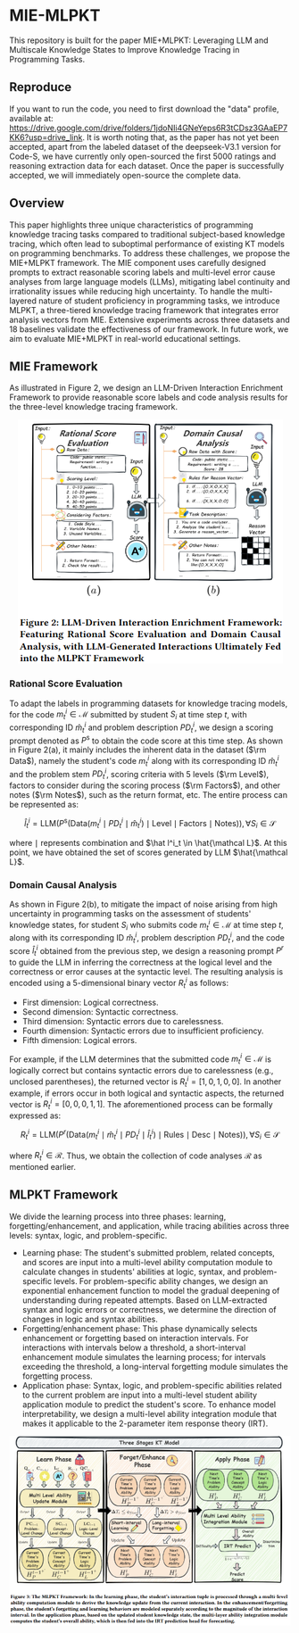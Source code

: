 # MIE-MLPKT
This repository is built for the paper MIE+MLPKT: Leveraging LLM and Multiscale Knowledge States to Improve Knowledge Tracing in Programming Tasks.

## Reproduce
If you want to run the code, you need to first download the "data" profile, available at: https://drive.google.com/drive/folders/1jdoNIi4GNeYeps6R3tCDsz3GAaEP7KK6?usp=drive_link. It is worth noting that, as the paper has not yet been accepted, apart from the labeled dataset of the deepseek-V3.1 version for Code-S, we have currently only open-sourced the first 5000 ratings and reasoning extraction data for each dataset. Once the paper is successfully accepted, we will immediately open-source the complete data.

## Overview
This paper highlights three unique characteristics of programming knowledge tracing tasks compared to traditional subject-based knowledge tracing, which often lead to suboptimal performance of existing KT models on programming benchmarks. To address these challenges, we propose the MIE+MLPKT framework. The MIE component uses carefully designed prompts to extract reasonable scoring labels and multi-level error cause analyses from large language models (LLMs), mitigating label continuity and irrationality issues while reducing high uncertainty. To handle the multi-layered nature of student proficiency in programming tasks, we introduce MLPKT, a three-tiered knowledge tracing framework that integrates error analysis vectors from MIE. Extensive experiments across three datasets and 18 baselines validate the effectiveness of our framework. In future work, we aim to evaluate MIE+MLPKT in real-world educational settings.

## MIE Framework
As illustrated in Figure 2, we design an LLM-Driven Interaction Enrichment Framework to provide reasonable score labels and code analysis results for the three-level knowledge tracing framework. 

<div align="center">
  <img src="MIE.png" alt="MIE">
</div>

### Rational Score Evaluation
To adapt the labels in programming datasets for knowledge tracing models, for the code $m_t^i \in \mathcal{M}$ submitted by student $S_i$ at time step $t$, with corresponding ID $\hat{m}_t^i$ and problem description $PD_t^i$, we design a scoring prompt denoted as $P^{\text{s}}$ to obtain the code score at this time step. As shown in Figure 2(a), it mainly includes the inherent data in the dataset ($\rm Data$), namely the student's code $m_t^i$ along with its corresponding ID $\hat{m}_t^i$ and the problem stem $PD_t^i$, scoring criteria with 5 levels ($\rm Level$), factors to consider during the scoring process ($\rm Factors$), and other notes ($\rm Notes$), such as the return format, etc. The entire process can be represented as:

$$ \hat l^i_t = \text{LLM}(P^{\text{s}}(\text{Data}(m^i_t \mid PD^i_t \mid \hat{m}^i_t) \mid \text{Level} \mid \text{Factors} \mid \text{Notes})), \forall S_i \in \mathcal S $$

where $\mid$ represents combination and $\hat l^i_t \in \hat{\mathcal L}$. At this point, we have obtained the set of scores generated by LLM $\hat{\mathcal L}$.

### Domain Causal Analysis
As shown in Figure 2(b), to mitigate the impact of noise arising from high uncertainty in programming tasks on the assessment of students' knowledge states, for student $S_i$ who submits code $m_t^i \in \mathcal{M}$ at time step $t$, along with its corresponding ID $\hat{m}_t^i$, problem description $PD_t^i$, and the code score $\hat{l}_t^i$ obtained from the previous step, we design a reasoning prompt $P^r$ to guide the LLM in inferring the correctness at the logical level and the correctness or error causes at the syntactic level. The resulting analysis is encoded using a 5-dimensional binary vector $R_t^i$ as follows:

- First dimension: Logical correctness.
- Second dimension: Syntactic correctness.
- Third dimension: Syntactic errors due to carelessness.
- Fourth dimension: Syntactic errors due to insufficient proficiency.
- Fifth dimension: Logical errors.

For example, if the LLM determines that the submitted code $m_t^i \in \mathcal{M}$ is logically correct but contains syntactic errors due to carelessness (e.g., unclosed parentheses), the returned vector is $R_t^i = [1, 0, 1, 0, 0]$. In another example, if errors occur in both logical and syntactic aspects, the returned vector is $R_t^i = [0, 0, 0, 1, 1]$. The aforementioned process can be formally expressed as:

$$ R^i_t = \text{LLM}(P^r(\text{Data}(m_t^i \mid \hat{m}_t^i \mid PD_t^i \mid \hat{l}_t^i) \mid \text{Rules} \mid \text{Desc} \mid \text{Notes})), \forall S_i \in \mathcal S $$

where $R^i_t \in \mathcal R$. Thus, we obtain the collection of code analyses $\mathcal R$ as mentioned earlier.

## MLPKT Framework
We divide the learning process into three phases: learning, forgetting/enhancement, and application, while tracing abilities across three levels: syntax, logic, and problem-specific.

- Learning phase: The student's submitted problem, related concepts, and scores are input into a multi-level ability computation module to calculate changes in students' abilities at logic, syntax, and problem-specific levels. For problem-specific ability changes, we design an exponential enhancement function to model the gradual deepening of understanding during repeated attempts. Based on LLM-extracted syntax and logic errors or correctness, we determine the direction of changes in logic and syntax abilities.
- Forgetting/enhancement phase: This phase dynamically selects enhancement or forgetting based on interaction intervals. For interactions with intervals below a threshold, a short-interval enhancement module simulates the learning process; for intervals exceeding the threshold, a long-interval forgetting module simulates the forgetting process.
- Application phase: Syntax, logic, and problem-specific abilities related to the current problem are input into a multi-level student ability application module to predict the student's score. To enhance model interpretability, we design a multi-level ability integration module that makes it applicable to the 2-parameter item response theory (IRT).

<div align="center">
  <img src="MLPKT.png" alt="MLPKT">
</div>


